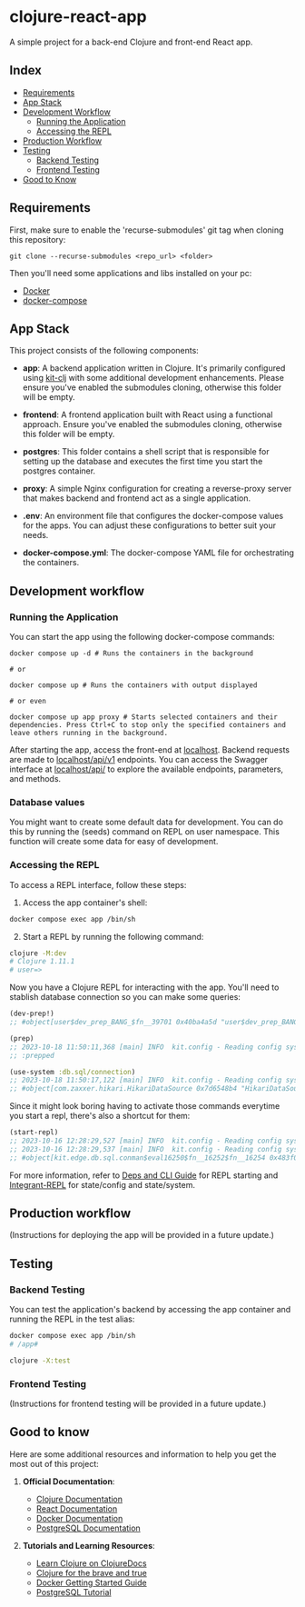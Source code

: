 # clojure-react-app

A simple project for a back-end Clojure and front-end React app.

## Index

- [Requirements](#requirements)
- [App Stack](#app-stack)
- [Development Workflow](#development-workflow)
  - [Running the Application](#running-the-application)
  - [Accessing the REPL](#accessing-the-repl)
- [Production Workflow](#production-workflow)
- [Testing](#testing)
  - [Backend Testing](#backend-testing)
  - [Frontend Testing](#frontend-testing)
- [Good to Know](#good-to-know)

## Requirements

First, make sure to enable the 'recurse-submodules' git tag when cloning this repository:

```shell
git clone --recurse-submodules <repo_url> <folder>
```

Then you'll need some applications and libs installed on your pc:

- [Docker](https://docs.docker.com/engine/install/)
- [docker-compose](https://docs.docker.com/compose/install/)

## App Stack

This project consists of the following components:

- **app**: A backend application written in Clojure. It's primarily configured using [kit-clj](https://kit-clj.github.io/) with some additional development enhancements. Please ensure you've enabled the submodules cloning, otherwise this folder will be empty.

- **frontend**: A frontend application built with React using a functional approach. Ensure you've enabled the submodules cloning, otherwise this folder will be empty.

- **postgres**: This folder contains a shell script that is responsible for setting up the database and executes the first time you start the postgres container.

- **proxy**: A simple Nginx configuration for creating a reverse-proxy server that makes backend and frontend act as a single application.

- **.env**: An environment file that configures the docker-compose values for the apps. You can adjust these configurations to better suit your needs.

- **docker-compose.yml**: The docker-compose YAML file for orchestrating the containers.

## Development workflow

### Running the Application

You can start the app using the following docker-compose commands:

```shell
docker compose up -d # Runs the containers in the background

# or

docker compose up # Runs the containers with output displayed

# or even

docker compose up app proxy # Starts selected containers and their dependencies. Press Ctrl+C to stop only the specified containers and leave others running in the background.
```

After starting the app, access the front-end at [localhost](http://localhost). Backend requests are made to [localhost/api/v1](http://localhost/api/v1) endpoints. You can access the Swagger interface at [localhost/api/](http://localhost/api/) to explore the available endpoints, parameters, and methods.

### Database values

You might want to create some default data for development. You can do this by running the (seeds) command on REPL on user namespace. This function will create some data for easy of development.

### Accessing the REPL

To access a REPL interface, follow these steps:

1. Access the app container's shell:

```bash
docker compose exec app /bin/sh
```

2. Start a REPL by running the following command:

```sh
clojure -M:dev
# Clojure 1.11.1
# user=>
```

Now you have a Clojure REPL for interacting with the app. You'll need to stablish database connection so you can make some queries:

```clojure
(dev-prep!)
;; #object[user$dev_prep_BANG_$fn__39701 0x40ba4a5d "user$dev_prep_BANG_$fn__39701@40ba4a5d"]

(prep)
;; 2023-10-18 11:50:11,368 [main] INFO  kit.config - Reading config system.edn
;; :prepped

(use-system :db.sql/connection)
;; 2023-10-18 11:50:17,122 [main] INFO  kit.config - Reading config system.edn
;; #object[com.zaxxer.hikari.HikariDataSource 0x7d6548b4 "HikariDataSource (HikariPool-1)"]
```

Since it might look boring having to activate those commands everytime you start a repl, there's also a shortcut for them:

```clojure
(start-repl)
;; 2023-10-16 12:28:29,527 [main] INFO  kit.config - Reading config system.edn
;; 2023-10-16 12:28:29,537 [main] INFO  kit.config - Reading config system.edn
;; #object[kit.edge.db.sql.conman$eval16250$fn__16252$fn__16254 0x483f0877 "kit.edge.db.sql.conman$eval16250$fn__16252$fn__16254@483f0877"]

```

For more information, refer to [Deps and CLI Guide](https://clojure.org/guides/deps_and_cli) for REPL starting and [Integrant-REPL](https://github.com/weavejester/integrant-repl) for state/config and state/system.

## Production workflow

(Instructions for deploying the app will be provided in a future update.)

## Testing

### Backend Testing

You can test the application's backend by accessing the app container and running the REPL in the test alias:

```bash
docker compose exec app /bin/sh
# /app#

clojure -X:test
```

### Frontend Testing

(Instructions for frontend testing will be provided in a future update.)

## Good to know

Here are some additional resources and information to help you get the most out of this project:

1. **Official Documentation**:

   - [Clojure Documentation](https://clojure.org/)
   - [React Documentation](https://reactjs.org/)
   - [Docker Documentation](https://docs.docker.com/)
   - [PostgreSQL Documentation](https://www.postgresql.org/docs/)

2. **Tutorials and Learning Resources**:
   - [Learn Clojure on ClojureDocs](https://clojuredocs.org/community/tutorials)
   - [Clojure for the brave and true](https://www.braveclojure.com/foreword/)
   - [Docker Getting Started Guide](https://docs.docker.com/get-started/)
   - [PostgreSQL Tutorial](https://www.postgresqltutorial.com/)

